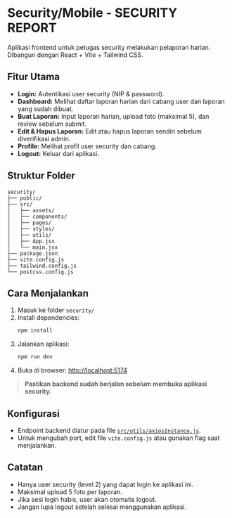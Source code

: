 # Security/Mobile - SECURITY REPORT

Aplikasi frontend untuk petugas security melakukan pelaporan harian. Dibangun dengan React + Vite + Tailwind CSS.

## Fitur Utama

- **Login:** Autentikasi user security (NIP & password).
- **Dashboard:** Melihat daftar laporan harian dari cabang user dan laporan yang sudah dibuat.
- **Buat Laporan:** Input laporan harian, upload foto (maksimal 5), dan review sebelum submit.
- **Edit & Hapus Laporan:** Edit atau hapus laporan sendiri sebelum diverifikasi admin.
- **Profile:** Melihat profil user security dan cabang.
- **Logout:** Keluar dari aplikasi.

## Struktur Folder

```
security/
├── public/
├── src/
│   ├── assets/
│   ├── components/
│   ├── pages/
│   ├── styles/
│   ├── utils/
│   ├── App.jsx
│   └── main.jsx
├── package.json
├── vite.config.js
├── tailwind.config.js
└── postcss.config.js
```

## Cara Menjalankan

1. Masuk ke folder `security/`
2. Install dependencies:
   ```sh
   npm install
   ```
3. Jalankan aplikasi:
   ```sh
   npm run dev
   ```
4. Buka di browser: [http://localhost:5174](http://localhost:5174)

> **Pastikan backend sudah berjalan sebelum membuka aplikasi security.**

## Konfigurasi

- Endpoint backend diatur pada file [`src/utils/axiosInstance.js`](src/utils/axiosInstance.js).
- Untuk mengubah port, edit file `vite.config.js` atau gunakan flag saat menjalankan.

## Catatan

- Hanya user security (level 2) yang dapat login ke aplikasi ini.
- Maksimal upload 5 foto per laporan.
- Jika sesi login habis, user akan otomatis logout.
- Jangan lupa logout setelah selesai menggunakan aplikasi.